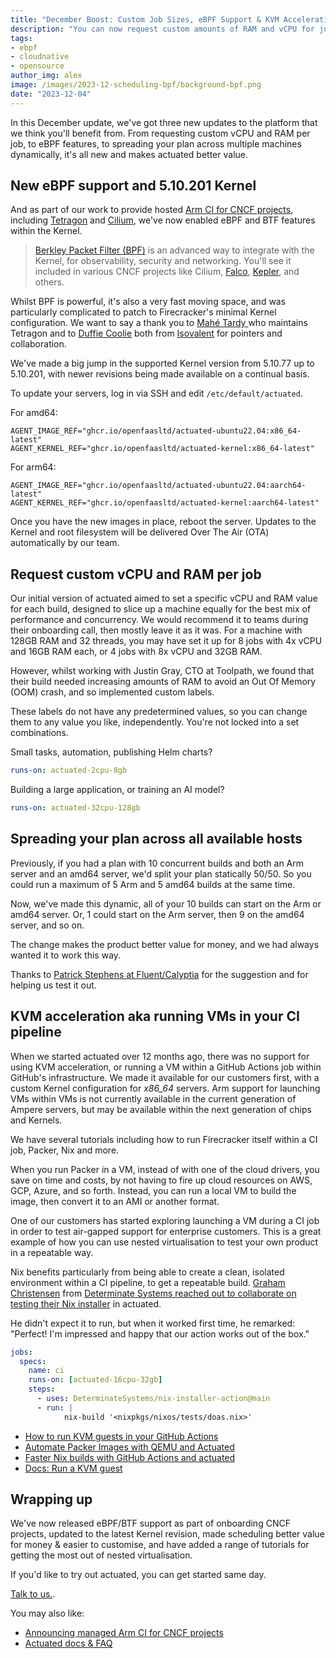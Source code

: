 ```yaml
---
title: "December Boost: Custom Job Sizes, eBPF Support & KVM Acceleration"
description: "You can now request custom amounts of RAM and vCPU for jobs, run eBPF within jobs, and use KVM acceleration."
tags:
- ebpf
- cloudnative
- opensource
author_img: alex
image: /images/2023-12-scheduling-bpf/background-bpf.png
date: "2023-12-04"
---
```


In this December update, we've got three new updates to the platform that we think you'll benefit from. From requesting custom vCPU and RAM per job, to eBPF features, to spreading your plan across multiple machines dynamically, it's all new and makes actuated better value.

## New eBPF support and 5.10.201 Kernel

And as part of our work to provide hosted [Arm CI for CNCF projects](/blog/arm-ci-cncf-ampere), including [Tetragon](https://github.com/cilium/tetragon) and [Cilium](https://github.com/cilium/cilium), we've now enabled eBPF and BTF features within the Kernel.

> [Berkley Packet Filter (BPF)](https://en.wikipedia.org/wiki/Berkeley_Packet_Filter) is an advanced way to integrate with the Kernel, for observability, security and networking. You'll see it included in various CNCF projects like Cilium, [Falco](https://github.com/falcosecurity/falco), [Kepler](https://www.cncf.io/projects/kepler/), and others.

Whilst BPF is powerful, it's also a very fast moving space, and was particularly complicated to patch to Firecracker's minimal Kernel configuration. We want to say a thank you to [Mahé Tardy
](https://twitter.com/mtardy_?lang=en) who maintains Tetragon and to [Duffie Coolie](https://www.linkedin.com/in/mauilion) both from [Isovalent](https://isovalent.com/) for pointers and collaboration.

We've made a big jump in the supported Kernel version from 5.10.77 up to 5.10.201, with newer revisions being made available on a continual basis.

To update your servers, log in via SSH and edit `/etc/default/actuated`.

For amd64:

```
AGENT_IMAGE_REF="ghcr.io/openfaasltd/actuated-ubuntu22.04:x86_64-latest"
AGENT_KERNEL_REF="ghcr.io/openfaasltd/actuated-kernel:x86_64-latest"
```

For arm64:

```
AGENT_IMAGE_REF="ghcr.io/openfaasltd/actuated-ubuntu22.04:aarch64-latest"
AGENT_KERNEL_REF="ghcr.io/openfaasltd/actuated-kernel:aarch64-latest"
```

Once you have the new images in place, reboot the server. Updates to the Kernel and root filesystem will be delivered Over The Air (OTA) automatically by our team.

## Request custom vCPU and RAM per job

Our initial version of actuated aimed to set a specific vCPU and RAM value for each build, designed to slice up a machine equally for the best mix of performance and concurrency. We would recommend it to teams during their onboarding call, then mostly leave it as it was. For a machine with 128GB RAM and 32 threads, you may have set it up for 8 jobs with 4x vCPU and 16GB RAM each, or 4 jobs with 8x vCPU and 32GB RAM.

However, whilst working with Justin Gray, CTO at Toolpath, we found that their build needed increasing amounts of RAM to avoid an Out Of Memory (OOM) crash, and so implemented custom labels.

These labels do not have any predetermined values, so you can change them to any value you like, independently. You're not locked into a set combinations.

Small tasks, automation, publishing Helm charts?

```yaml
runs-on: actuated-2cpu-8gb
```

Building a large application, or training an AI model?

```yaml
runs-on: actuated-32cpu-128gb
```

## Spreading your plan across all available hosts

Previously, if you had a plan with 10 concurrent builds and both an Arm server and an amd64 server, we'd split your plan statically 50/50. So you could run a maximum of 5 Arm and 5 amd64 builds at the same time.

Now, we've made this dynamic, all of your 10 builds can start on the Arm or amd64 server. Or, 1 could start on the Arm server, then 9 on the amd64 server, and so on.

The change makes the product better value for money, and we had always wanted it to work this way.

Thanks to [Patrick Stephens at Fluent/Calyptia](https://uk.linkedin.com/in/patrickjkstephens) for the suggestion and for helping us test it out.

## KVM acceleration aka running VMs in your CI pipeline

When we started actuated over 12 months ago, there was no support for using KVM acceleration, or running a VM within a GitHub Actions job within GitHub's infrastructure. We made it available for our customers first, with a custom Kernel configuration for *x86_64* servers. Arm support for launching VMs within VMs is not currently available in the current generation of Ampere servers, but may be available within the next generation of chips and Kernels.

We have several tutorials including how to run Firecracker itself within a CI job, Packer, Nix and more.

When you run Packer in a VM, instead of with one of the cloud drivers, you save on time and costs, by not having to fire up cloud resources on AWS, GCP, Azure, and so forth. Instead, you can run a local VM to build the image, then convert it to an AMI or another format.

One of our customers has started exploring launching a VM during a CI job in order to test air-gapped support for enterprise customers. This is a great example of how you can use nested virtualisation to test your own product in a repeatable way.

Nix benefits particularly from being able to create a clean, isolated environment within a CI pipeline, to get a repeatable build. [Graham Christensen](https://twitter.com/grhmc) from [Determinate Systems reached out to collaborate on testing their Nix installer](https://github.com/determinateSystems/nix-installer-action) in actuated.

He didn't expect it to run, but when it worked first time, he remarked: "Perfect! I'm impressed and happy that our action works out of the box."

```yaml
jobs:
  specs:
    name: ci
    runs-on: [actuated-16cpu-32gb]
    steps:
      - uses: DeterminateSystems/nix-installer-action@main
      - run: |
            nix-build '<nixpkgs/nixos/tests/doas.nix>'
```

* [How to run KVM guests in your GitHub Actions](https://actuated.dev/blog/kvm-in-github-actions)
* [Automate Packer Images with QEMU and Actuated](https://actuated.dev/blog/automate-packer-qemu-image-builds)
* [Faster Nix builds with GitHub Actions and actuated](https://actuated.dev/blog/faster-nix-builds)
* [Docs: Run a KVM guest](https://docs.actuated.dev/examples/kvm-guest)

## Wrapping up

We've now released eBPF/BTF support as part of onboarding CNCF projects, updated to the latest Kernel revision, made scheduling better value for money & easier to customise, and have added a range of tutorials for getting the most out of nested virtualisation.

If you'd like to try out actuated, you can get started same day.

[Talk to us.](/pricing).

You may also like:

* [Announcing managed Arm CI for CNCF projects](/blog/arm-ci-cncf-ampere)
* [Actuated docs & FAQ](https://docs.actuated.dev/)
